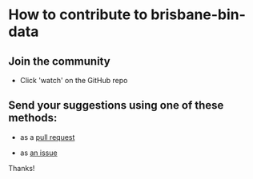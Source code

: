 # How to contribute to brisbane-bin-data

## Join the community

- Click 'watch' on the GitHub repo

## Send your suggestions using one of these methods:

- as a [pull request](https://github.com/yaleman/brisbane-bin-data/pulls)

- as [an issue](https://github.com/yaleman/brisbane-bin-data/issues/new)

Thanks!